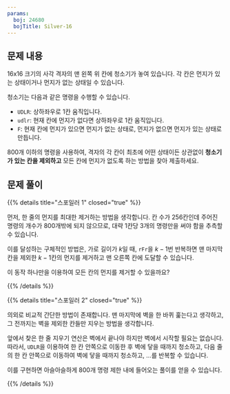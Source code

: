 ```yaml
---
params:
  boj: 24680
  bojTitle: Silver-16
---
```


## 문제 내용

16x16 크기의 사각 격자의 맨 왼쪽 위 칸에 청소기가 놓여 있습니다. 각 칸은 먼지가 있는 상태이거나 먼지가 없는 상태일 수 있습니다.

청소기는 다음과 같은 명령을 수행할 수 있습니다.

* `UDLR`: 상하좌우로 1칸 움직입니다.
* `udlr`: 현재 칸에 먼지가 없다면 상하좌우로 1칸 움직입니다.
* `F`: 현재 칸에 먼지가 있으면 먼지가 없는 상태로, 먼지가 없으면 먼지가 있는 상태로 만듭니다.

800개 이하의 명령을 사용하여, 격자의 각 칸이 최초에 어떤 상태이든 상관없이 **청소기가 있는 칸을 제외하고** 모든 칸에 먼지가 없도록 하는 방법을 찾아 제출하세요.

## 문제 풀이

{{% details title="스포일러 1" closed="true" %}}

먼저, 한 줄의 먼지를 최대한 제거하는 방법을 생각합니다. 칸 수가 256칸인데 주어진 명령의 개수가 800개밖에 되지 않으므로, 대략 1칸당 3개의 명령만을 써야 함을 추측할 수 있습니다.

이를 달성하는 구체적인 방법은, 가로 길이가 $k$일 때, `rFr`을 $k-1$번 반복하면 맨 마지막 칸을 제외한 $k-1$칸의 먼지를 제거하고 맨 오른쪽 칸에 도달할 수 있습니다.

이 동작 하나만을 이용하여 모든 칸의 먼지를 제거할 수 있을까요?

{{% /details %}}

{{% details title="스포일러 2" closed="true" %}}

의외로 비교적 간단한 방법이 존재합니다. 맨 마지막에 벽을 한 바퀴 훑는다고 생각하고, 그 전까지는 벽을 제외한 칸들만 지우는 방법을 생각합니다.

앞에서 찾은 한 줄 지우기 연산은 벽에서 끝나야 하지만 벽에서 시작할 필요는 없습니다. 따라서, `UDLR`을 이용하여 한 칸 안쪽으로 이동한 후 벽에 닿을 때까지 청소하고, 다음 줄의 한 칸 안쪽으로 이동하여 벽에 닿을 때까지 청소하고, ...를 반복할 수 있습니다.

이를 구현하면 아슬아슬하게 800개 명령 제한 내에 들어오는 풀이를 얻을 수 있습니다.

{{% /details %}}
